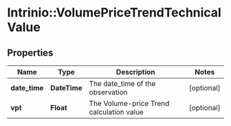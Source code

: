 # Intrinio::VolumePriceTrendTechnicalValue

## Properties
Name | Type | Description | Notes
------------ | ------------- | ------------- | -------------
**date_time** | **DateTime** | The date_time of the observation | [optional] 
**vpt** | **Float** | The Volume-price Trend calculation value | [optional] 


